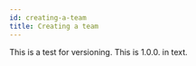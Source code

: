 ```yaml
---
id: creating-a-team
title: Creating a team
---
```


This is a test for versioning. This is 1.0.0. in text.
